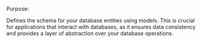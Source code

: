 Purpose: 

Defines the schema for your database entities using models. This is crucial for applications that interact with databases, as it ensures data consistency and provides a layer of abstraction over your database operations.